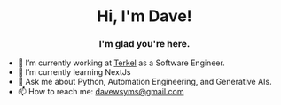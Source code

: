 <h1 align="center">Hi, I'm Dave!</h1>
<h3 align="center">I'm glad you're here.</h3>

- 🔭 I’m currently working at [Terkel](https://terkel.io/) as a Software Engineer.
- 🌱 I’m currently learning NextJs
- 💬 Ask me about Python, Automation Engineering, and Generative AIs.
- 📫 How to reach me: davewsyms@gmail.com
